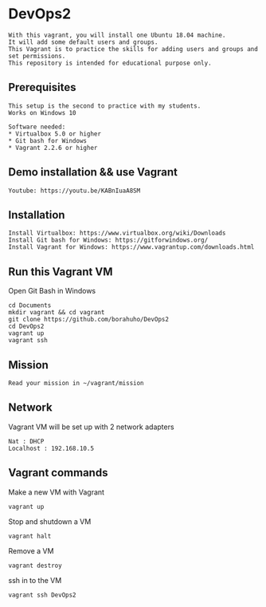 # DevOps2
```
With this vagrant, you will install one Ubuntu 18.04 machine.
It will add some default users and groups.
This Vagrant is to practice the skills for adding users and groups and set permissions.
This repository is intended for educational purpose only.
```

## Prerequisites
```
This setup is the second to practice with my students.
Works on Windows 10

Software needed:
* Virtualbox 5.0 or higher
* Git bash for Windows
* Vagrant 2.2.6 or higher
```

## Demo installation && use Vagrant
```
Youtube: https://youtu.be/KABnIuaA8SM
```

## Installation
```
Install Virtualbox: https://www.virtualbox.org/wiki/Downloads
Install Git bash for Windows: https://gitforwindows.org/
Install Vagrant for Windows: https://www.vagrantup.com/downloads.html
```
## Run this Vagrant VM
Open Git Bash in Windows
```
cd Documents
mkdir vagrant && cd vagrant
git clone https://github.com/borahuho/DevOps2
cd DevOps2
vagrant up
vagrant ssh
```
## Mission
```
Read your mission in ~/vagrant/mission
```
## Network
Vagrant VM will be set up with 2 network adapters
```
Nat : DHCP
Localhost : 192.168.10.5
```
## Vagrant commands
Make a new VM with Vagrant
```
vagrant up
```
Stop and shutdown a VM
```
vagrant halt
```
Remove a VM
```
vagrant destroy
```
ssh in to the VM
```
vagrant ssh DevOps2
```

